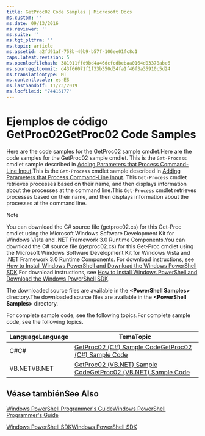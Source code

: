 ```yaml
---
title: GetProc02 Code Samples | Microsoft Docs
ms.custom: ''
ms.date: 09/13/2016
ms.reviewer: ''
ms.suite: ''
ms.tgt_pltfrm: ''
ms.topic: article
ms.assetid: a2fd91af-758b-49b9-b57f-106ee01fc8c1
caps.latest.revision: 5
ms.openlocfilehash: 381011ffd9bd4a46dcfcdbebaa0164d03378abe6
ms.sourcegitcommit: d43f66071f1f33b350d34fa1f46f3a35910c5d24
ms.translationtype: MT
ms.contentlocale: es-ES
ms.lasthandoff: 11/23/2019
ms.locfileid: "74416177"
---
```

# <a name="getproc02-code-samples"></a><span data-ttu-id="4ba2f-102">Ejemplos de código GetProc02</span><span class="sxs-lookup"><span data-stu-id="4ba2f-102">GetProc02 Code Samples</span></span>

<span data-ttu-id="4ba2f-103">Here are the code samples for the GetProc02 sample cmdlet.</span><span class="sxs-lookup"><span data-stu-id="4ba2f-103">Here are the code samples for the GetProc02 sample cmdlet.</span></span> <span data-ttu-id="4ba2f-104">This is the `Get-Process` cmdlet sample described in [Adding Parameters that Process Command-Line Input](../cmdlet/adding-parameters-that-process-command-line-input.md).</span><span class="sxs-lookup"><span data-stu-id="4ba2f-104">This is the `Get-Process` cmdlet sample described in [Adding Parameters that Process Command-Line Input](../cmdlet/adding-parameters-that-process-command-line-input.md).</span></span> <span data-ttu-id="4ba2f-105">This `Get-Process` cmdlet retrieves processes based on their name, and then displays information about the processes at the command line.</span><span class="sxs-lookup"><span data-stu-id="4ba2f-105">This `Get-Process` cmdlet retrieves processes based on their name, and then displays information about the processes at the command line.</span></span>

> [!NOTE]
> <span data-ttu-id="4ba2f-106">You can download the C# source file (getproc02.cs) for this Get-Proc cmdlet using the Microsoft Windows Software Development Kit for Windows Vista and .NET Framework 3.0 Runtime Components.</span><span class="sxs-lookup"><span data-stu-id="4ba2f-106">You can download the C# source file (getproc02.cs) for this Get-Proc cmdlet using the Microsoft Windows Software Development Kit for Windows Vista and .NET Framework 3.0 Runtime Components.</span></span> <span data-ttu-id="4ba2f-107">For download instructions, see [How to Install Windows PowerShell and Download the Windows PowerShell SDK](/powershell/scripting/developer/installing-the-windows-powershell-sdk).</span><span class="sxs-lookup"><span data-stu-id="4ba2f-107">For download instructions, see [How to Install Windows PowerShell and Download the Windows PowerShell SDK](/powershell/scripting/developer/installing-the-windows-powershell-sdk).</span></span>
>
> <span data-ttu-id="4ba2f-108">The downloaded source files are available in the **\<PowerShell Samples>** directory.</span><span class="sxs-lookup"><span data-stu-id="4ba2f-108">The downloaded source files are available in the **\<PowerShell Samples>** directory.</span></span>

<span data-ttu-id="4ba2f-109">For complete sample code, see the following topics.</span><span class="sxs-lookup"><span data-stu-id="4ba2f-109">For complete sample code, see the following topics.</span></span>

|<span data-ttu-id="4ba2f-110">Language</span><span class="sxs-lookup"><span data-stu-id="4ba2f-110">Language</span></span>|<span data-ttu-id="4ba2f-111">Tema</span><span class="sxs-lookup"><span data-stu-id="4ba2f-111">Topic</span></span>|
|--------------|-----------|
|<span data-ttu-id="4ba2f-112">C#</span><span class="sxs-lookup"><span data-stu-id="4ba2f-112">C#</span></span>|[<span data-ttu-id="4ba2f-113">GetProc02 (C#) Sample Code</span><span class="sxs-lookup"><span data-stu-id="4ba2f-113">GetProc02 (C#) Sample Code</span></span>](./getproc02-csharp-sample-code.md)|
|<span data-ttu-id="4ba2f-114">VB.NET</span><span class="sxs-lookup"><span data-stu-id="4ba2f-114">VB.NET</span></span>|[<span data-ttu-id="4ba2f-115">GetProc02 (VB.NET) Sample Code</span><span class="sxs-lookup"><span data-stu-id="4ba2f-115">GetProc02 (VB.NET) Sample Code</span></span>](./getproc02-vb-net-sample-code.md)|

## <a name="see-also"></a><span data-ttu-id="4ba2f-116">Véase también</span><span class="sxs-lookup"><span data-stu-id="4ba2f-116">See Also</span></span>

[<span data-ttu-id="4ba2f-117">Windows PowerShell Programmer's Guide</span><span class="sxs-lookup"><span data-stu-id="4ba2f-117">Windows PowerShell Programmer's Guide</span></span>](./windows-powershell-programmer-s-guide.md)

[<span data-ttu-id="4ba2f-118">Windows PowerShell SDK</span><span class="sxs-lookup"><span data-stu-id="4ba2f-118">Windows PowerShell SDK</span></span>](../windows-powershell-reference.md)
